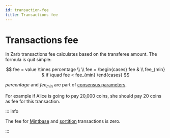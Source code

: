 ```yaml
---
id: transaction-fee
title: Transactions fee
---
```


# Transactions fee

In Zarb transactions fee calculates based on the transferee amount. The formula is quit simple:

$$
fee = value \times percentage
\\
\\
fee =
\begin{cases}
fee & \\
fee_{min} & if \quad fee < fee_{min}
\end{cases}
$$

$percentage$ and $fee_{min}$ are part of [consensus parameters](./learn-params.md).

For example if Alice is going to pay 20,000 coins, she should pay 20 coins as fee for this
transaction.

::: info

The fee for [Mintbase](transaction-mintbase.md) and [sortition](transaction-sortition.md)
transactions is zero.

:::
